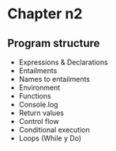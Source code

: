 <h1 text-align="center">Chapter n2</h1>

<h2 text-align="center">Program structure</h2>

<ul text-align="center">
	<li>Expressions & Declarations</li>
	<li>Entailments</li>
	<li>Names to entailments</li>
	<li>Environment</li>
	<li>Functions</li>
	<li>Console.log</li>
	<li>Return values</li>
	<li>Control flow</li>
	<li>Conditional execution</li>
	<li>Loops (While y Do)</li>
</ul>